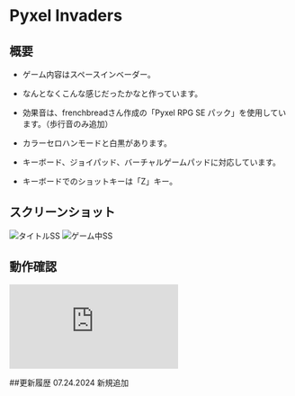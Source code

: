 # Pyxel Invaders

## 概要
- ゲーム内容はスペースインベーダー。
- なんとなくこんな感じだったかなと作っています。
- 効果音は、frenchbreadさん作成の「Pyxel RPG SE パック」を使用しています。（歩行音のみ追加）

- カラーセロハンモードと白黒があります。
- キーボード、ジョイパッド、バーチャルゲームパッドに対応しています。
- キーボードでのショットキーは「Z」キー。

## スクリーンショット
![タイトルSS](https://sanbunnoichi.web.fc2.com/png/pyxelinv_t.png)
![ゲーム中SS](https://sanbunnoichi.web.fc2.com/png/pyxelinv_g.png)

## 動作確認
![動作確認](https://sanbunnoichi.web.fc2.com/pyxel/pyxelinv.html)

##更新履歴
07.24.2024 新規追加
